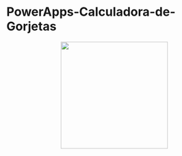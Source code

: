# PowerApps-Calculadora-de-Gorjetas

<p align="center">
  <img width="250" src="https://github.com/jemimabueno/PowerApps-Calculadora-de-Gorjetas/blob/main/gorjeta.gif">
  </p>
